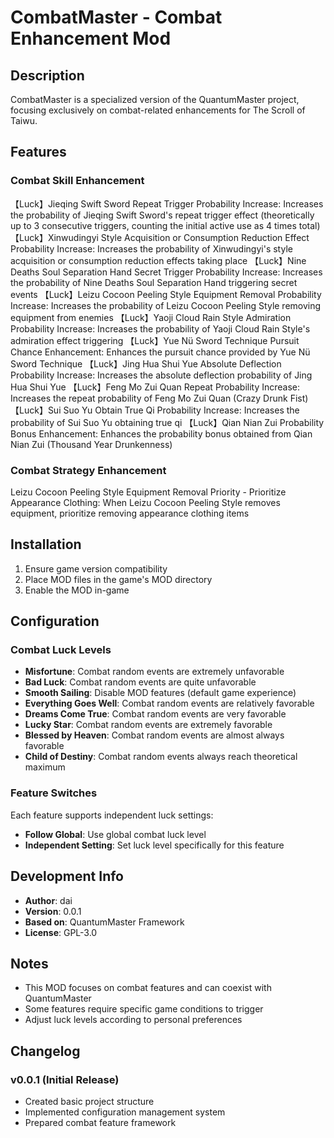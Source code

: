 # CombatMaster - Combat Enhancement Mod

## Description
CombatMaster is a specialized version of the QuantumMaster project, focusing exclusively on combat-related enhancements for The Scroll of Taiwu.

## Features

### Combat Skill Enhancement
【Luck】Jieqing Swift Sword Repeat Trigger Probability Increase: Increases the probability of Jieqing Swift Sword's repeat trigger effect (theoretically up to 3 consecutive triggers, counting the initial active use as 4 times total)
【Luck】Xinwudingyi Style Acquisition or Consumption Reduction Effect Probability Increase: Increases the probability of Xinwudingyi's style acquisition or consumption reduction effects taking place
【Luck】Nine Deaths Soul Separation Hand Secret Trigger Probability Increase: Increases the probability of Nine Deaths Soul Separation Hand triggering secret events
【Luck】Leizu Cocoon Peeling Style Equipment Removal Probability Increase: Increases the probability of Leizu Cocoon Peeling Style removing equipment from enemies
【Luck】Yaoji Cloud Rain Style Admiration Probability Increase: Increases the probability of Yaoji Cloud Rain Style's admiration effect triggering
【Luck】Yue Nü Sword Technique Pursuit Chance Enhancement: Enhances the pursuit chance provided by Yue Nü Sword Technique
【Luck】Jing Hua Shui Yue Absolute Deflection Probability Increase: Increases the absolute deflection probability of Jing Hua Shui Yue
【Luck】Feng Mo Zui Quan Repeat Probability Increase: Increases the repeat probability of Feng Mo Zui Quan (Crazy Drunk Fist)
【Luck】Sui Suo Yu Obtain True Qi Probability Increase: Increases the probability of Sui Suo Yu obtaining true qi
【Luck】Qian Nian Zui Probability Bonus Enhancement: Enhances the probability bonus obtained from Qian Nian Zui (Thousand Year Drunkenness)

### Combat Strategy Enhancement
Leizu Cocoon Peeling Style Equipment Removal Priority - Prioritize Appearance Clothing: When Leizu Cocoon Peeling Style removes equipment, prioritize removing appearance clothing items

## Installation
1. Ensure game version compatibility
2. Place MOD files in the game's MOD directory
3. Enable the MOD in-game

## Configuration
### Combat Luck Levels
- **Misfortune**: Combat random events are extremely unfavorable
- **Bad Luck**: Combat random events are quite unfavorable
- **Smooth Sailing**: Disable MOD features (default game experience)
- **Everything Goes Well**: Combat random events are relatively favorable
- **Dreams Come True**: Combat random events are very favorable
- **Lucky Star**: Combat random events are extremely favorable
- **Blessed by Heaven**: Combat random events are almost always favorable
- **Child of Destiny**: Combat random events always reach theoretical maximum

### Feature Switches
Each feature supports independent luck settings:
- **Follow Global**: Use global combat luck level
- **Independent Setting**: Set luck level specifically for this feature

## Development Info
- **Author**: dai
- **Version**: 0.0.1
- **Based on**: QuantumMaster Framework
- **License**: GPL-3.0

## Notes
- This MOD focuses on combat features and can coexist with QuantumMaster
- Some features require specific game conditions to trigger
- Adjust luck levels according to personal preferences

## Changelog
### v0.0.1 (Initial Release)
- Created basic project structure
- Implemented configuration management system
- Prepared combat feature framework